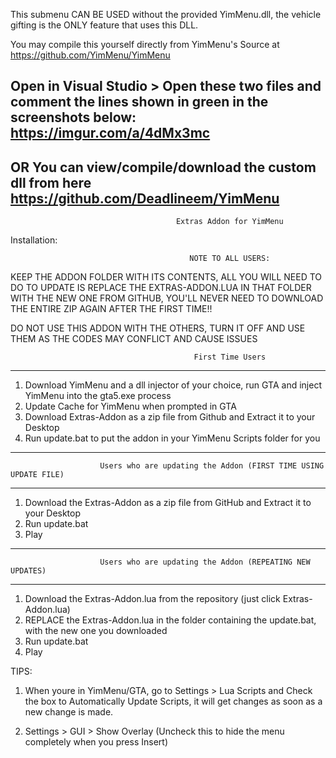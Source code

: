 This submenu CAN BE USED without the provided YimMenu.dll, the vehicle gifting is the ONLY feature that uses this DLL.

You may compile this yourself directly from YimMenu's Source at https://github.com/YimMenu/YimMenu

Open in Visual Studio > Open these two files and comment the lines shown in green in the screenshots below:
https://imgur.com/a/4dMx3mc    
----------------------------------------------
OR
You can view/compile/download the custom dll from here 
https://github.com/Deadlineem/YimMenu   
----------------------------------------------                                             
                                         Extras Addon for YimMenu                                 

Installation:

                                            NOTE TO ALL USERS:
  KEEP THE ADDON FOLDER WITH ITS CONTENTS, ALL YOU WILL NEED TO DO TO UPDATE IS REPLACE THE EXTRAS-ADDON.LUA IN
THAT FOLDER WITH THE NEW ONE FROM GITHUB, YOU'LL NEVER NEED TO DOWNLOAD THE ENTIRE ZIP AGAIN AFTER THE FIRST TIME!!

DO NOT USE THIS ADDON WITH THE OTHERS, TURN IT OFF AND USE THEM AS THE CODES MAY CONFLICT AND CAUSE ISSUES

                                             First Time Users
________________
1) Download YimMenu and a dll injector of your choice, run GTA and inject YimMenu into the gta5.exe process
2) Update Cache for YimMenu when prompted in GTA
3) Download Extras-Addon as a zip file from Github and Extract it to your Desktop
4) Run update.bat to put the addon in your YimMenu Scripts folder for you

---------------------------------------------------------------------------------------------------------------

                        Users who are updating the Addon (FIRST TIME USING UPDATE FILE)
________________________________
1) Download the Extras-Addon as a zip file from GitHub and Extract it to your Desktop
2) Run update.bat
3) Play

---------------------------------------------------------------------------------------------------------------

                        Users who are updating the Addon (REPEATING NEW UPDATES)
________________________________
1) Download the Extras-Addon.lua from the repository (just click Extras-Addon.lua)
2) REPLACE the Extras-Addon.lua in the folder containing the update.bat, with the new one you downloaded
2) Run update.bat
3) Play

TIPS:

1) When youre in YimMenu/GTA, go to Settings > Lua Scripts and Check the box to Automatically Update Scripts, 
it will get changes as soon as a new change is made.

2) Settings > GUI > Show Overlay (Uncheck this to hide the menu completely when you press Insert)
